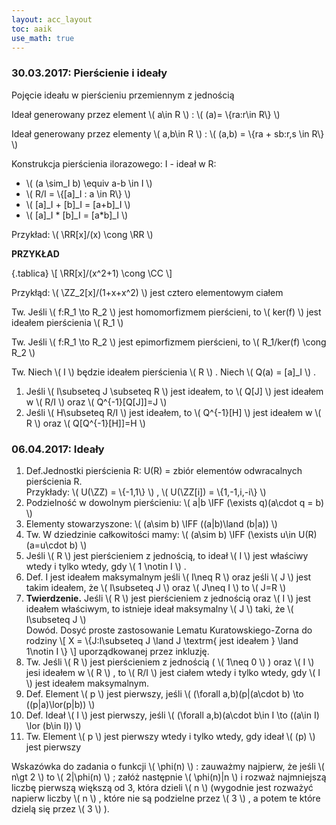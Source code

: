 ```yaml
---
layout: acc_layout
toc: aaik
use_math: true
---
```


### 30.03.2017: Pierścienie i ideały

Pojęcie ideału w pierścieniu przemiennym z jednością

Ideał generowany przez element  \\(  a\\in R  \\)  :  \\(  (a)=
\\{ra:r\\in R\\}  \\) 

Ideał generowany przez elementy  \\(  a,b\\in R  \\)  :  \\(  (a,b) =
\\{ra + sb:r,s \\in R\\}  \\) 

Konstrukcja pierścienia ilorazowego: I - ideał w R:

-    \\(  (a \\sim\_I b) \\equiv a-b \\in I  \\) 
-    \\(  R/I = \\{\[a\]\_I : a \\in R\\}  \\) 
-    \\(  \[a\]\_I + \[b\]\_I = \[a+b\]\_I  \\) 
-    \\(  \[a\]\_I \* \[b\]\_I = \[a\*b\]\_I  \\) 

Przykład:  \\(  \\RR\[x\]/(x) \\cong \\RR  \\) 

**PRZYKŁAD**

 {.tablica}
 \\[  \\RR\[x\]/(x^2+1) \\cong \\CC  \\] 

Przykłąd:  \\(  \\ZZ\_2\[x\]/(1+x+x^2)  \\)  jest cztero elementowym
ciałem

Tw. Jeśli  \\(  f:R\_1 \\to R\_2  \\)  jest homomorfizmem pierścieni, to
 \\(  ker(f)  \\)  jest ideałem pierścienia  \\(  R\_1  \\) 

Tw. Jeśli  \\(  f:R\_1 \\to R\_2  \\)  jest epimorfizmem pierścieni, to
 \\(  R\_1/ker(f) \\cong R\_2  \\) 

Tw. Niech  \\(  I  \\)  będzie ideałem pierścienia  \\(  R  \\)  . Niech
 \\(  Q(a) = \[a\]\_I  \\)  .

1.  Jeśli  \\(  I\\subseteq J \\subseteq R  \\)  jest ideałem, to  \\( 
    Q\[J\]  \\)  jest ideałem w  \\(  R/I  \\)  oraz  \\( 
    Q^{-1}\[Q\[J\]\]=J  \\) 
2.  Jeśli  \\(  H\\subseteq R/I  \\)  jest ideałem, to  \\( 
    Q^{-1}\[H\]  \\)  jest ideałem w  \\(  R  \\)  oraz  \\( 
    Q\[Q^{-1}\[H\]\]=H  \\) 

### 06.04.2017: Ideały

1.  Def.Jednostki pierścienia R: U(R) = zbiór elementów odwracalnych
    pierścienia R.\
    Przykłady:  \\(  U(\\ZZ) = \\{-1,1\\}  \\)  ,  \\(  U(\\ZZ\[i\]) =
    \\{1,-1,i,-i\\}  \\) 
2.  Podzielność w dowolnym pierścieniu:  \\(  a\|b \\IFF (\\exists
    q)(a\\cdot q = b)  \\) 
3.  Elementy stowarzyszone:  \\(  (a\\sim b) \\IFF ((a\|b)\\land (b\|a))
     \\) 
4.  Tw. W dziedzinie całkowitości mamy:  \\(  (a\\sim b) \\IFF (\\exists
    u\\in U(R)(a=u\\cdot b)  \\) 
5.  Jeśli  \\(  R  \\)  jest pierścieniem z jednością, to ideał  \\(  I
     \\)  jest właściwy wtedy i tylko wtedy, gdy  \\(  1 \\notin I  \\) 
    .
6.  Def. I jest ideałem maksymalnym jeśli  \\(  I\\neq R  \\)  oraz
    jeśli  \\(  J  \\)  jest takim ideałem, że  \\(  I\\subseteq J  \\) 
    oraz  \\(  J\\neq I  \\)  to  \\(  J=R  \\) 
7.  **Twierdzenie.** Jeśli  \\(  R  \\)  jest pierścieniem z jednością
    oraz  \\(  I  \\)  jest ideałem właściwym, to istnieje ideał
    maksymalny  \\(  J  \\)  taki, że  \\(  I\\subseteq J  \\) \
    Dowód. Dosyć proste zastosowanie Lematu Kuratowskiego-Zorna do
    rodziny  \\[  X = \\{J:I\\subseteq J \\land J \\textrm{ jest
    ideałem } \\land 1\\notin I \\}  \\]  uporządkowanej przez
    inkluzję.
8.  Tw. Jeśli  \\(  R  \\)  jest pierścieniem z jednością (  \\(  1\\neq
    0  \\)  ) oraz  \\(  I  \\)  jesi ideałem w  \\(  R  \\)  , to  \\( 
    R/I  \\)  jest ciałem wtedy i tylko wtedy, gdy  \\(  I  \\)  jest
    ideałem maksymalnym.
9.  Def. Element  \\(  p  \\)  jest pierwszy, jeśli  \\(  (\\forall
    a,b)(p\|(a\\cdot b) \\to ((p\|a)\\lor(p\|b))  \\) 
10. Def. Ideał  \\(  I  \\)  jest pierwszy, jeśli  \\(  (\\forall
    a,b)(a\\cdot b\\in I \\to ((a\\in I) \\lor (b\\in I))  \\) 
11. Tw. Element  \\(  p  \\)  jest pierwszy wtedy i tylko wtedy, gdy
    ideał  \\(  (p)  \\)  jest pierwszy

Wskazówka do zadania o funkcji  \\(  \\phi(n)  \\)  : zauważmy najpierw,
że jeśli  \\(  n\\gt 2  \\)  to  \\(  2\|\\phi(n)  \\)  ; załóż
następnie  \\(  \\phi(n)\|n  \\)  i rozważ najmniejszą liczbę pierwszą
większą od 3, która dzieli  \\(  n  \\)  (wygodnie jest rozważyć napierw
liczby  \\(  n  \\)  , które nie są podzielne przez  \\(  3  \\)  , a
potem te które dzielą się przez  \\(  3  \\)  ).

